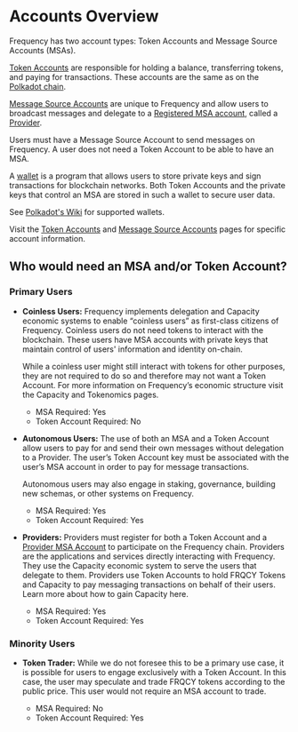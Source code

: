 # Accounts Overview

Frequency has two account types: Token Accounts and Message Source Accounts (MSAs).

[Token Accounts](Basics/TokenAccounts.md) are responsible for holding a balance, transferring tokens, and paying for transactions. These accounts are the same as on the [Polkadot chain](https://wiki.polkadot.network/docs/learn-accounts).

[Message Source Accounts](Basics/MessageSourceAccounts.md) are unique to Frequency and allow users to broadcast messages and delegate to a [Registered MSA account](2-message-source-account-msa), called a [Provider](#provider).

Users must have a Message Source Account to send messages on Frequency.
A user does not need a Token Account to be able to have an MSA.

A [wallet](https://wiki.polkadot.network/docs/glossary#wallet) is a program that allows users to store private keys and sign transactions for blockchain networks.
Both Token Accounts and the private keys that control an MSA are stored in such a wallet to secure user data.

See [Polkadot's Wiki](https://wiki.polkadot.network/docs/build-wallets) for supported wallets.

Visit the [Token Accounts](Basics/TokenAccounts.md) and [Message Source Accounts](Basics/MessageSourceAccounts.md) pages for specific account information.

## Who would need an MSA and/or Token Account?
### Primary Users

* **Coinless Users:** Frequency implements delegation and Capacity economic systems to enable “coinless users” as first-class citizens of Frequency.
Coinless users do not need tokens to interact with the blockchain.
These users have MSA accounts with private keys that maintain control of users' information and identity on-chain.

    While a coinless user might still interact with tokens for other purposes, they are not required to do so and therefore may not want a Token Account.
For more information on Frequency’s economic structure visit the Capacity and Tokenomics pages.

   * MSA Required: Yes
   * Token Account Required: No

* **Autonomous Users:** The use of both an MSA and a Token Account allow users to pay for and send their own messages without delegation to a Provider.
The user’s Token Account key must be associated with the user’s MSA account in order to pay for message transactions.

    Autonomous users may also engage in staking, governance, building new schemas, or other systems on Frequency.

    * MSA Required: Yes
    * Token Account Required: Yes

* **Providers:** Providers must register for both a Token Account and a [Provider MSA Account](#provider-msa) to participate on the Frequency chain.
Providers are the applications and services directly interacting with Frequency.
They use the Capacity economic system to serve the users that delegate to them.
Providers use Token Accounts to hold FRQCY Tokens and Capacity to pay messaging transactions on behalf of their users.
Learn more about how to gain Capacity here.

    * MSA Required: Yes
    * Token Account Required: Yes

### Minority Users

* **Token Trader:** While we do not foresee this to be a primary use case, it is possible for users to engage exclusively with a Token Account.
In this case, the user may speculate and trade FRQCY tokens according to the public price.
This user would not require an MSA account to trade.

    * MSA Required: No
    * Token Account Required: Yes
